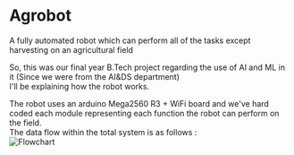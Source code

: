 # Agrobot
A fully automated robot which can perform all of the tasks except harvesting on an agricultural field  

  So, this was our final year B.Tech project regarding the use of AI and ML in it (Since we were from the AI&DS department)  
  I'll be explaining how the robot works.  

  The robot uses an arduino Mega2560 R3 + WiFi board and we've hard coded each module representing each function the robot can perform on the field.  
  The data flow within the total system is as follows :  
   ![Flowchart](path/to/your/image.png)
